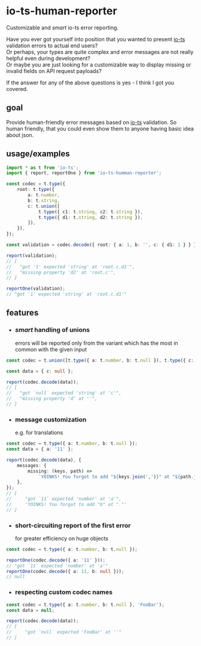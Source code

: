 # io-ts-human-reporter

Customizable and _smart_ io-ts error reporting.

Have you ever got yourself into position that you wanted to present [io-ts](https://github.com/gcanti/io-ts) validation
errors to actual end users?\
Or perhaps, your types are quite complex and error messages are not really helpful even during development?\
Or maybe you are just looking for a customizable way to display missing or invalid fields on API request payloads?

If the answer for any of the above questions is yes - I think I got you covered.

## goal

Provide human-friendly error messages based on [io-ts](https://github.com/gcanti/io-ts) validation. So human friendly,
that you could even show them to anyone having basic idea about json.

## usage/examples

```ts
import * as t from 'io-ts';
import { report, reportOne } from 'io-ts-humman-reporter';

const codec = t.type({
    root: t.type({
        a: t.number,
        b: t.string,
        c: t.union([
            t.type({ c1: t.string, c2: t.string }),
            t.type({ d1: t.string, d2: t.string }),
        ]),
    }),
});

const validation = codec.decode({ root: { a: 1, b: '', c: { d1: 1 } } });

report(validation);
// [
//   "got '1' expected 'string' at 'root.c.d1'",
//   "missing property 'd2' at 'root.c'",
// ]

reportOne(validation);
// "got '1' expected 'string' at 'root.c.d1'"
```

## features

-   ### _smart_ handling of unions

    errors will be reported only from the variant which has the most in common with the given input

```ts
const codec = t.union([t.type({ a: t.number, b: t.null }), t.type({ c: t.string, d: t.number })]);

const data = { c: null };

report(codec.decode(data));
// [
//   "got `null` expected 'string' at 'c'",
//   "missing property 'd' at ''",
// ]
```

-   ### message customization

    e.g. for translations

```ts
const codec = t.type({ a: t.number, b: t.null });
const data = { a: '11' };

report(codec.decode(data), {
    messages: {
        missing: (keys, path) =>
            `YOINKS! You forgot to add "${keys.join(',')}" at "${path.join('/')}".`,
    },
});
// [
//     "got `11` expected 'number' at 'a'",
//     'YOINKS! You forgot to add "b" at "."'
// ]
```

-   ### short-circuiting report of the first error

    for greater efficiency on huge objects

```ts
const codec = t.type({ a: t.number, b: t.null });

reportOne(codec.decode({ a: '11' }));
// "got `11` expected 'number' at 'a'"
reportOne(codec.decode({ a: 11, b: null }));
// null
```

-   ### respecting custom codec names

```ts
const codec = t.type({ a: t.number, b: t.null }, 'FooBar');
const data = null;

report(codec.decode(data));
// [
//     "got `null` expected 'FooBar' at ''"
// ]
```
